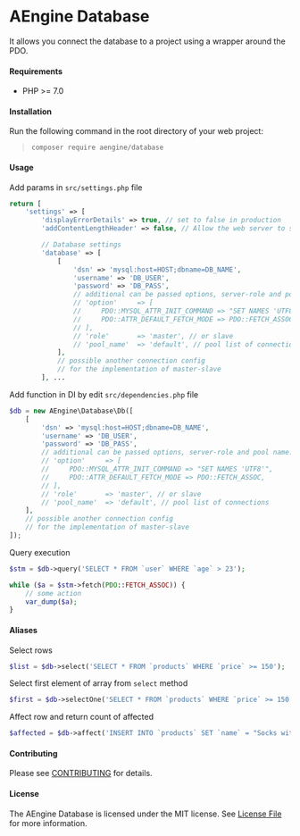 AEngine Database
====
It allows you connect the database to a project using a wrapper around the PDO.

#### Requirements
* PHP >= 7.0

#### Installation
Run the following command in the root directory of your web project:
  
> `composer require aengine/database`

#### Usage

Add params in `src/settings.php` file
```php
return [
    'settings' => [
        'displayErrorDetails' => true, // set to false in production
        'addContentLengthHeader' => false, // Allow the web server to send the content-length header

        // Database settings
        'database' => [
            [
                'dsn' => 'mysql:host=HOST;dbname=DB_NAME',
                'username' => 'DB_USER',
                'password' => 'DB_PASS',
                // additional can be passed options, server-role and pool name:
                // 'option'     => [
                //     PDO::MYSQL_ATTR_INIT_COMMAND => "SET NAMES 'UTF8'",
                //     PDO::ATTR_DEFAULT_FETCH_MODE => PDO::FETCH_ASSOC,
                // ],
                // 'role'       => 'master', // or slave
                // 'pool_name'  => 'default', // pool list of connections
            ],
            // possible another connection config
            // for the implementation of master-slave
        ], ...
```

Add function in DI by edit `src/dependencies.php` file
```php
$db = new AEngine\Database\Db([
    [
        'dsn' => 'mysql:host=HOST;dbname=DB_NAME',
        'username' => 'DB_USER',
        'password' => 'DB_PASS',
        // additional can be passed options, server-role and pool name:
        // 'option'     => [
        //     PDO::MYSQL_ATTR_INIT_COMMAND => "SET NAMES 'UTF8'",
        //     PDO::ATTR_DEFAULT_FETCH_MODE => PDO::FETCH_ASSOC,
        // ],
        // 'role'       => 'master', // or slave
        // 'pool_name'  => 'default', // pool list of connections
    ],
    // possible another connection config
    // for the implementation of master-slave
]);
```

Query execution
```php
$stm = $db->query('SELECT * FROM `user` WHERE `age` > 23');

while ($a = $stm->fetch(PDO::FETCH_ASSOC)) {
    // some action
    var_dump($a);
}
```

#### Aliases

Select rows
```php 
$list = $db->select('SELECT * FROM `products` WHERE `price` >= 150');
```

Select first element of array from `select` method
```php 
$first = $db->selectOne('SELECT * FROM `products` WHERE `price` >= 150');
```

Affect row and return count of affected
```php 
$affected = $db->affect('INSERT INTO `products` SET `name` = "Socks with owls", `price` = 200');
```

#### Contributing
Please see [CONTRIBUTING](CONTRIBUTING.md) for details.

#### License
The AEngine Database is licensed under the MIT license. See [License File](LICENSE.md) for more information.
